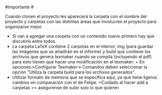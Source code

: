 #Importante #

Cuando clonen el proyecto les aparecerá la carpeta con el nombre del proyecto y carpetas con las distintas áreas que involucren el proyecto para organizarse mejor.

+ Si van a agregar una carpeta con un contenido nuevo primero hay que discutirlo entre todos.
+ La carpeta LaTeX contiene 2 carpetas en el interior, img (para guardar las imágenes que se añadirán en el informe) y build que contiene los archivos que genera texmaker cuando se compila (incluyendo el pdf) para esto tienen que hacer una modificación en el texmaker:
       + En opciones->Configurar Texmaker-> Comandos deben seleccionar la opción "Utiliza la carpeta build para los archivos generados".
+ Utilizar formato de memoria que se especifica aquí, ya que tiene ligeros cambios en comparación con el de Felipe.
+Cuidado al hacer add a carpetas >< asegurense de subir solo lo que quieren 